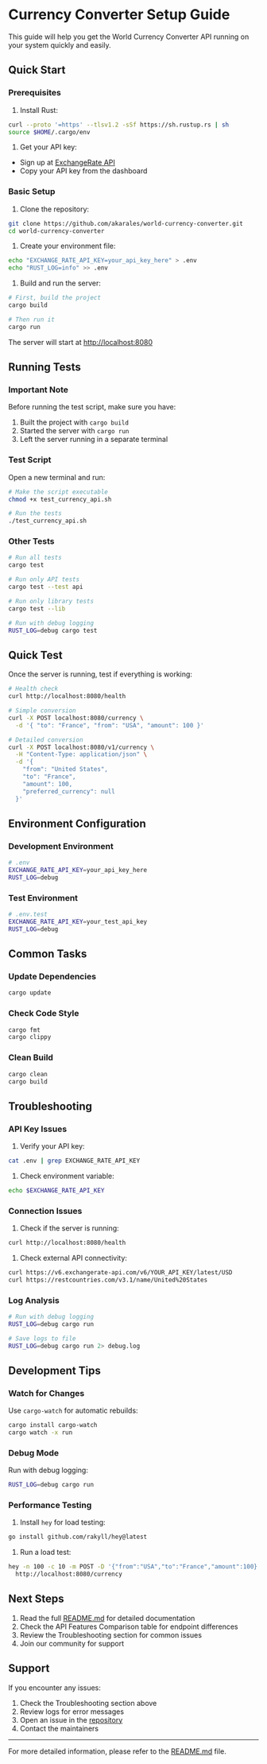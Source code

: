 # Currency Converter Setup Guide

This guide will help you get the World Currency Converter API running on your system quickly and easily.

## Quick Start

### Prerequisites

1. Install Rust:

```bash
curl --proto '=https' --tlsv1.2 -sSf https://sh.rustup.rs | sh
source $HOME/.cargo/env
```

1. Get your API key:

- Sign up at [ExchangeRate API](https://www.exchangerate-api.com/)
- Copy your API key from the dashboard

### Basic Setup

1. Clone the repository:

```bash
git clone https://github.com/akarales/world-currency-converter.git
cd world-currency-converter
```

1. Create your environment file:

```bash
echo "EXCHANGE_RATE_API_KEY=your_api_key_here" > .env
echo "RUST_LOG=info" >> .env
```

1. Build and run the server:

```bash
# First, build the project
cargo build

# Then run it
cargo run
```

The server will start at [http://localhost:8080](http://localhost:8080)

## Running Tests

### Important Note

Before running the test script, make sure you have:

1. Built the project with `cargo build`
1. Started the server with `cargo run`
1. Left the server running in a separate terminal

### Test Script

Open a new terminal and run:

```bash
# Make the script executable
chmod +x test_currency_api.sh

# Run the tests
./test_currency_api.sh
```

### Other Tests

```bash
# Run all tests
cargo test

# Run only API tests
cargo test --test api

# Run only library tests
cargo test --lib

# Run with debug logging
RUST_LOG=debug cargo test
```

## Quick Test

Once the server is running, test if everything is working:

```bash
# Health check
curl http://localhost:8080/health

# Simple conversion
curl -X POST localhost:8080/currency \
  -d '{ "to": "France", "from": "USA", "amount": 100 }'

# Detailed conversion
curl -X POST localhost:8080/v1/currency \
  -H "Content-Type: application/json" \
  -d '{
    "from": "United States",
    "to": "France",
    "amount": 100,
    "preferred_currency": null
  }'
```

## Environment Configuration

### Development Environment

```bash
# .env
EXCHANGE_RATE_API_KEY=your_api_key_here
RUST_LOG=debug
```

### Test Environment

```bash
# .env.test
EXCHANGE_RATE_API_KEY=your_test_api_key
RUST_LOG=debug
```

## Common Tasks

### Update Dependencies

```bash
cargo update
```

### Check Code Style

```bash
cargo fmt
cargo clippy
```

### Clean Build

```bash
cargo clean
cargo build
```

## Troubleshooting

### API Key Issues

1. Verify your API key:

```bash
cat .env | grep EXCHANGE_RATE_API_KEY
```

1. Check environment variable:

```bash
echo $EXCHANGE_RATE_API_KEY
```

### Connection Issues

1. Check if the server is running:

```bash
curl http://localhost:8080/health
```

1. Check external API connectivity:

```bash
curl https://v6.exchangerate-api.com/v6/YOUR_API_KEY/latest/USD
curl https://restcountries.com/v3.1/name/United%20States
```

### Log Analysis

```bash
# Run with debug logging
RUST_LOG=debug cargo run

# Save logs to file
RUST_LOG=debug cargo run 2> debug.log
```

## Development Tips

### Watch for Changes

Use `cargo-watch` for automatic rebuilds:

```bash
cargo install cargo-watch
cargo watch -x run
```

### Debug Mode

Run with debug logging:

```bash
RUST_LOG=debug cargo run
```

### Performance Testing

1. Install `hey` for load testing:

```bash
go install github.com/rakyll/hey@latest
```

1. Run a load test:

```bash
hey -n 100 -c 10 -m POST -D '{"from":"USA","to":"France","amount":100}' \
  http://localhost:8080/currency
```

## Next Steps

1. Read the full [README.md](README.md) for detailed documentation
1. Check the API Features Comparison table for endpoint differences
1. Review the Troubleshooting section for common issues
1. Join our community for support

## Support

If you encounter any issues:

1. Check the Troubleshooting section above
1. Review logs for error messages
1. Open an issue in the [repository](https://github.com/akarales/world-currency-converter/issues)
1. Contact the maintainers

---

For more detailed information, please refer to the [README.md](README.md) file.
